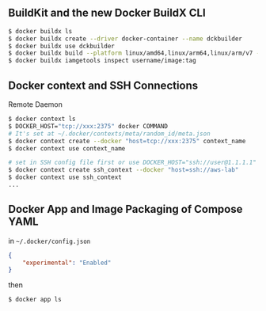 ## BuildKit and the new Docker BuildX CLI

``` sh
$ docker buildx ls
$ docker buildx create --driver docker-container --name dckbuilder
$ docker buildx use dckbuilder
$ docker buildx build --platform linux/amd64,linux/arm64,linux/arm/v7 -t username/image:tag . --push
$ docker buildx iamgetools inspect username/image:tag
```

##  Docker context and SSH Connections

Remote Daemon

``` sh
$ docker context ls
$ DOCKER_HOST="tcp://xxx:2375" docker COMMAND
# It's set at ~/.docker/contexts/meta/random_id/meta.json
$ docker context create --docker "host=tcp://xxx:2375" context_name
$ docker context use context_name

# set in SSH config file first or use DOCKER_HOST="ssh://user@1.1.1.1"
$ docker context create ssh_context --docker "host=ssh://aws-lab"
$ docker context use ssh_context
...
```

## Docker App and Image Packaging of Compose YAML

in `~/.docker/config.json`

```json
{
	"experimental": "Enabled"
}
```

then

``` sh
$ docker app ls
```



